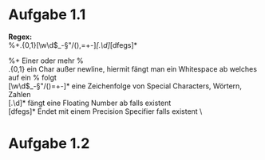 # Aufgabe 1.1

**Regex:**\
 %+.{0,1}[\w\d$_-§"/(),=+-]*[.\d]*[dfegs]*

%+                       Einer oder mehr % \
.{0,1}                   ein Char außer newline,  hiermit fängt man ein Whitespace ab welches auf ein % folgt \
[\w\d$_-§"/()=+-]*       eine Zeichenfolge von Special Characters, Wörtern, Zahlen \
[.\d]*                   fängt eine Floating Number ab falls existent \
[dfegs]*                 Endet mit einem Precision Specifier falls existent \

# Aufgabe 1.2
